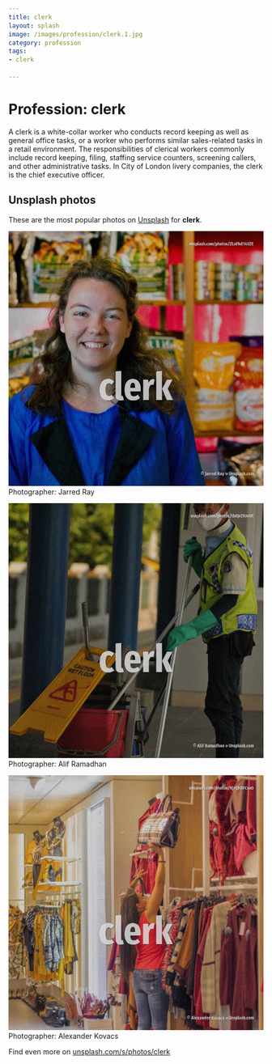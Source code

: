 ```yaml
---
title: clerk
layout: splash
image: /images/profession/clerk.1.jpg
category: profession
tags:
- clerk

---
```

# Profession: clerk

A clerk is a white-collar worker who conducts record keeping as well as general office tasks, or a  worker who performs similar sales-related tasks in a retail environment. The responsibilities of clerical workers commonly include record keeping, filing, staffing service  counters, screening callers, and other administrative tasks. In City of London livery companies, the clerk is the chief executive officer.   

 
## Unsplash photos
These are the most popular photos on [Unsplash](https://unsplash.com) for **clerk**.
 
![clerk](/images/profession/clerk.1.jpg)
Photographer:  Jarred Ray
 
![clerk](/images/profession/clerk.2.jpg)
Photographer:  Alif Ramadhan
 
![clerk](/images/profession/clerk.3.jpg)
Photographer:  Alexander Kovacs
 
Find even more on [unsplash.com/s/photos/clerk](https://unsplash.com/s/photos/clerk)
 
